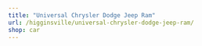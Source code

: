 ```yaml
---
title: "Universal Chrysler Dodge Jeep Ram"
url: /higginsville/universal-chrysler-dodge-jeep-ram/
shop: car
---
```

